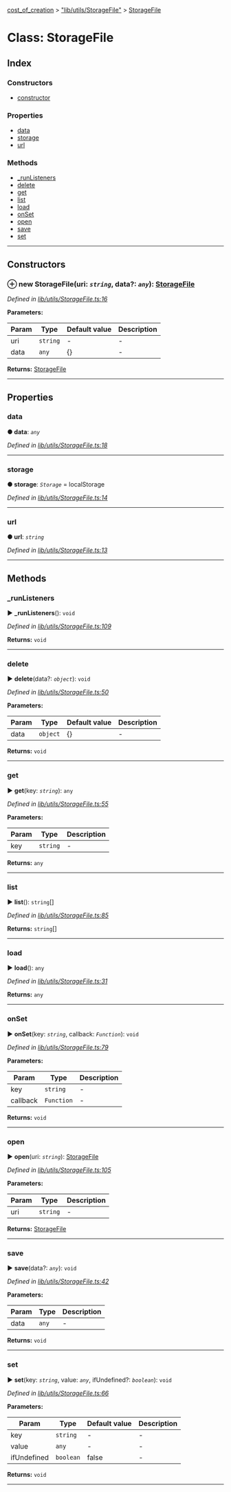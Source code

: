 [cost_of_creation](../README.md) > ["lib/utils/StorageFile"](../modules/_lib_utils_storagefile_.md) > [StorageFile](../classes/_lib_utils_storagefile_.storagefile.md)



# Class: StorageFile

## Index

### Constructors

* [constructor](_lib_utils_storagefile_.storagefile.md#constructor)


### Properties

* [data](_lib_utils_storagefile_.storagefile.md#data)
* [storage](_lib_utils_storagefile_.storagefile.md#storage)
* [url](_lib_utils_storagefile_.storagefile.md#url)


### Methods

* [_runListeners](_lib_utils_storagefile_.storagefile.md#_runlisteners)
* [delete](_lib_utils_storagefile_.storagefile.md#delete)
* [get](_lib_utils_storagefile_.storagefile.md#get)
* [list](_lib_utils_storagefile_.storagefile.md#list)
* [load](_lib_utils_storagefile_.storagefile.md#load)
* [onSet](_lib_utils_storagefile_.storagefile.md#onset)
* [open](_lib_utils_storagefile_.storagefile.md#open)
* [save](_lib_utils_storagefile_.storagefile.md#save)
* [set](_lib_utils_storagefile_.storagefile.md#set)



---
## Constructors
<a id="constructor"></a>


### ⊕ **new StorageFile**(uri: *`string`*, data?: *`any`*): [StorageFile](_lib_utils_storagefile_.storagefile.md)


*Defined in [lib/utils/StorageFile.ts:16](https://github.com/codeartisticninja/cost_of_creation/blob/HEAD/src/script/_classes/lib/utils/StorageFile.ts#L16)*



**Parameters:**

| Param | Type | Default value | Description |
| ------ | ------ | ------ | ------ |
| uri | `string`  | - |   - |
| data | `any`  |  {} |   - |





**Returns:** [StorageFile](_lib_utils_storagefile_.storagefile.md)

---


## Properties
<a id="data"></a>

###  data

**●  data**:  *`any`* 

*Defined in [lib/utils/StorageFile.ts:18](https://github.com/codeartisticninja/cost_of_creation/blob/HEAD/src/script/_classes/lib/utils/StorageFile.ts#L18)*





___

<a id="storage"></a>

###  storage

**●  storage**:  *`Storage`*  =  localStorage

*Defined in [lib/utils/StorageFile.ts:14](https://github.com/codeartisticninja/cost_of_creation/blob/HEAD/src/script/_classes/lib/utils/StorageFile.ts#L14)*





___

<a id="url"></a>

###  url

**●  url**:  *`string`* 

*Defined in [lib/utils/StorageFile.ts:13](https://github.com/codeartisticninja/cost_of_creation/blob/HEAD/src/script/_classes/lib/utils/StorageFile.ts#L13)*





___


## Methods
<a id="_runlisteners"></a>

###  _runListeners

► **_runListeners**(): `void`



*Defined in [lib/utils/StorageFile.ts:109](https://github.com/codeartisticninja/cost_of_creation/blob/HEAD/src/script/_classes/lib/utils/StorageFile.ts#L109)*





**Returns:** `void`





___

<a id="delete"></a>

###  delete

► **delete**(data?: *`object`*): `void`



*Defined in [lib/utils/StorageFile.ts:50](https://github.com/codeartisticninja/cost_of_creation/blob/HEAD/src/script/_classes/lib/utils/StorageFile.ts#L50)*



**Parameters:**

| Param | Type | Default value | Description |
| ------ | ------ | ------ | ------ |
| data | `object`  |  {} |   - |





**Returns:** `void`





___

<a id="get"></a>

###  get

► **get**(key: *`string`*): `any`



*Defined in [lib/utils/StorageFile.ts:55](https://github.com/codeartisticninja/cost_of_creation/blob/HEAD/src/script/_classes/lib/utils/StorageFile.ts#L55)*



**Parameters:**

| Param | Type | Description |
| ------ | ------ | ------ |
| key | `string`   |  - |





**Returns:** `any`





___

<a id="list"></a>

###  list

► **list**(): `string`[]



*Defined in [lib/utils/StorageFile.ts:85](https://github.com/codeartisticninja/cost_of_creation/blob/HEAD/src/script/_classes/lib/utils/StorageFile.ts#L85)*





**Returns:** `string`[]





___

<a id="load"></a>

###  load

► **load**(): `any`



*Defined in [lib/utils/StorageFile.ts:31](https://github.com/codeartisticninja/cost_of_creation/blob/HEAD/src/script/_classes/lib/utils/StorageFile.ts#L31)*





**Returns:** `any`





___

<a id="onset"></a>

###  onSet

► **onSet**(key: *`string`*, callback: *`Function`*): `void`



*Defined in [lib/utils/StorageFile.ts:79](https://github.com/codeartisticninja/cost_of_creation/blob/HEAD/src/script/_classes/lib/utils/StorageFile.ts#L79)*



**Parameters:**

| Param | Type | Description |
| ------ | ------ | ------ |
| key | `string`   |  - |
| callback | `Function`   |  - |





**Returns:** `void`





___

<a id="open"></a>

###  open

► **open**(uri: *`string`*): [StorageFile](_lib_utils_storagefile_.storagefile.md)



*Defined in [lib/utils/StorageFile.ts:105](https://github.com/codeartisticninja/cost_of_creation/blob/HEAD/src/script/_classes/lib/utils/StorageFile.ts#L105)*



**Parameters:**

| Param | Type | Description |
| ------ | ------ | ------ |
| uri | `string`   |  - |





**Returns:** [StorageFile](_lib_utils_storagefile_.storagefile.md)





___

<a id="save"></a>

###  save

► **save**(data?: *`any`*): `void`



*Defined in [lib/utils/StorageFile.ts:42](https://github.com/codeartisticninja/cost_of_creation/blob/HEAD/src/script/_classes/lib/utils/StorageFile.ts#L42)*



**Parameters:**

| Param | Type | Description |
| ------ | ------ | ------ |
| data | `any`   |  - |





**Returns:** `void`





___

<a id="set"></a>

###  set

► **set**(key: *`string`*, value: *`any`*, ifUndefined?: *`boolean`*): `void`



*Defined in [lib/utils/StorageFile.ts:66](https://github.com/codeartisticninja/cost_of_creation/blob/HEAD/src/script/_classes/lib/utils/StorageFile.ts#L66)*



**Parameters:**

| Param | Type | Default value | Description |
| ------ | ------ | ------ | ------ |
| key | `string`  | - |   - |
| value | `any`  | - |   - |
| ifUndefined | `boolean`  | false |   - |





**Returns:** `void`





___


